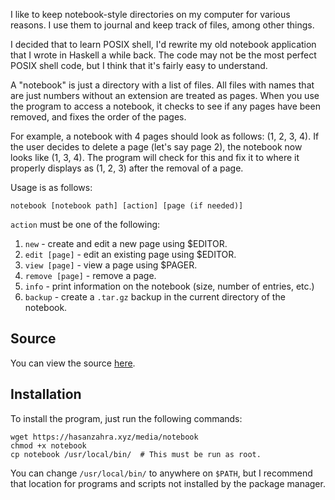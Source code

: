 I like to keep notebook-style directories on my computer for various
reasons. I use them to journal and keep track of files, among other
things.

I decided that to learn POSIX shell, I'd rewrite my old notebook application
that I wrote in Haskell a while back. The code may not be the most perfect 
POSIX shell code, but I think that it's fairly easy to understand.

A "notebook" is just a directory with a list of files. All files with names
that are just numbers without an extension are treated as pages. When you
use the program to access a notebook, it checks to see if any pages have been
removed, and fixes the order of the pages.

For example, a notebook with 4 pages should look as follows: (1, 2, 3, 4).
If the user decides to delete a page (let's say page 2), the notebook
now looks like (1, 3, 4). The program will check for this and fix it to
where it properly displays as (1, 2, 3) after the removal of a page.

Usage is as follows:

    notebook [notebook path] [action] [page (if needed)]

`action` must be one of the following:

1. `new` - create and edit a new page using $EDITOR.
2. `edit [page]` - edit an existing page using $EDITOR.
3. `view [page]` - view a page using $PAGER.
4. `remove [page]` - remove a page.
5. `info` - print information on the notebook (size, number of entries, etc.)
6. `backup` - create a `.tar.gz` backup in the current directory of the notebook.

## Source
You can view the source [here](/media/notebook).

## Installation

To install the program, just run the following commands:

    wget https://hasanzahra.xyz/media/notebook
    chmod +x notebook
    cp notebook /usr/local/bin/  # This must be run as root.

You can change `/usr/local/bin/` to anywhere on `$PATH`, but I recommend
that location for programs and scripts not installed by the package manager.
